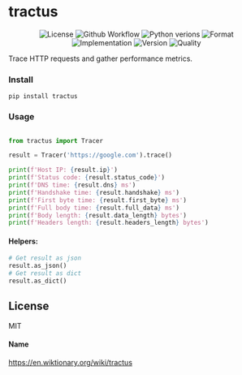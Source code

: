 # tractus

<p align="center">
  <img alt="License" src="https://img.shields.io/github/license/navid2zp/tractus?style=flat-square" />
  <img alt="Github Workflow" src="https://img.shields.io/github/workflow/status/navid2zp/tractus/tractus/main?style=flat-square" />
  <img alt="Python verions" src="https://img.shields.io/pypi/pyversions/tractus?style=flat-square" />
  <img alt="Format" src="https://img.shields.io/pypi/format/tractus?style=flat-square" />
  <img alt="Implementation" src="https://img.shields.io/pypi/implementation/tractus?style=flat-square" />
  <img alt="Version" src="https://img.shields.io/pypi/v/tractus?style=flat-square" />
  <img alt="Quality" src="https://img.shields.io/lgtm/grade/python/github/Navid2zp/tractus?style=flat-square" />
</p>

Trace HTTP requests and gather performance metrics.

### Install

```
pip install tractus
```

### Usage

```python

from tractus import Tracer

result = Tracer('https://google.com').trace()

print(f'Host IP: {result.ip}')
print(f'Status code: {result.status_code}')
print(f'DNS time: {result.dns} ms')
print(f'Handshake time: {result.handshake} ms')
print(f'First byte time: {result.first_byte} ms')
print(f'Full body time: {result.full_data} ms')
print(f'Body length: {result.data_length} bytes')
print(f'Headers length: {result.headers_length} bytes')

```

#### Helpers:
```python
# Get result as json
result.as_json()
# Get result as dict
result.as_dict()
```

License
----
MIT

#### Name
https://en.wiktionary.org/wiki/tractus
